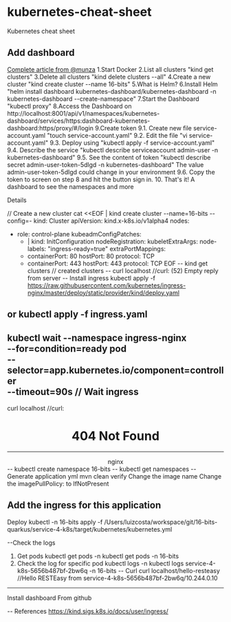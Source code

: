 # kubernetes-cheat-sheet
Kubernetes cheat sheet


## Add dashboard
[Complete article from @munza](https://medium.com/@munza/local-kubernetes-with-kind-helm-dashboard-41152e4b3b3d)
1.Start Docker
2.List all clusters "kind get clusters"
3.Delete all clusters "kind delete clusters --all"
4.Create a new cluster "kind create cluster --name 16-bits"
5.What is Helm?
6.Install Helm "helm install dashboard kubernetes-dashboard/kubernetes-dashboard -n kubernetes-dashboard --create-namespace"
7.Start the Dashboard "kubectl proxy"
8.Access the Dashboard on http://localhost:8001/api/v1/namespaces/kubernetes-dashboard/services/https:dashboard-kubernetes-dashboard:https/proxy/#/login
9.Create token
9.1. Create new file service-account.yaml "touch service-account.yaml"
9.2. Edit the file "vi service-account.yaml"
9.3. Deploy using "kubectl apply -f service-account.yaml"
9.4. Describe the service "kubectl describe serviceaccount admin-user -n kubernetes-dashboard"
9.5. See the content of token "kubectl describe secret admin-user-token-5dlgd -n kubernetes-dashboard" The value admin-user-token-5dlgd could change in your environment
9.6. Copy the token to screen on step 8 and hit the button sign in.
10. That's it! A dashboard to see the namespaces and more


Details

// Create a new cluster
cat <<EOF | kind create cluster --name=16-bits --config=-
kind: Cluster
apiVersion: kind.x-k8s.io/v1alpha4
nodes:
- role: control-plane
  kubeadmConfigPatches:
  - |
    kind: InitConfiguration
    nodeRegistration:
      kubeletExtraArgs:
        node-labels: "ingress-ready=true"
  extraPortMappings:
  - containerPort: 80
    hostPort: 80
    protocol: TCP
  - containerPort: 443
    hostPort: 443
    protocol: TCP
EOF
--
kind get clusters // created clusters
--
curl localhost //curl: (52) Empty reply from server
-- Install ingress
kubectl apply -f https://raw.githubusercontent.com/kubernetes/ingress-nginx/master/deploy/static/provider/kind/deploy.yaml

or 
kubectl apply -f ingress.yaml
--
kubectl wait --namespace ingress-nginx \
  --for=condition=ready pod \
  --selector=app.kubernetes.io/component=controller \
  --timeout=90s
  // Wait ingress
--
curl localhost //curl: 
<html>
<head><title>404 Not Found</title></head>
<body>
<center><h1>404 Not Found</h1></center>
<hr><center>nginx</center>
</body>
</html>
--
kubectl create namespace 16-bits
--
kubectl get namespaces
--
Generate application yml
mvn clean verify
Change the image name 
Change the imagePullPolicy: to IfNotPresent

Add the ingress for this application
---
Deploy
kubectl -n 16-bits apply -f /Users/luizcosta/workspace/git/16-bits-quarkus/service-4-k8s/target/kubernetes/kubernetes.yml

--Check the logs
1. Get pods
kubectl get pods -n <namespace>
kubectl get pods -n 16-bits
2. Check the log for specific pod
kubectl logs <pod-name> -n <namespace>
kubectl logs service-4-k8s-5656b487bf-2bw6q -n 16-bits
--
Curl
curl localhost/hello-resteasy //Hello RESTEasy from service-4-k8s-5656b487bf-2bw6q/10.244.0.10

---
Install dashboard
From github

--
References
https://kind.sigs.k8s.io/docs/user/ingress/
